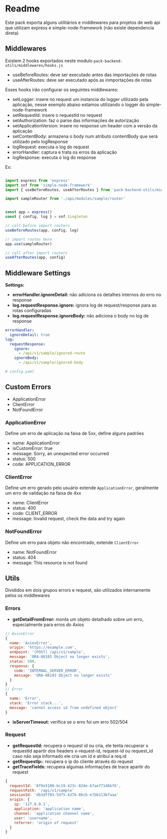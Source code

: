 # Readme

Este pack exporta alguns utilitários e middlewares para projetos de web api que
utilizam express e simple-node-framework (não existe dependencia direta)

## Middlewares

Existem 2 hooks exportados neste modulo `pack-backend-utils/middlewares/hooks.js`

- useBeforeRoutes: deve ser executado antes das importações de rotas
- useAfterRoutes: deve ser executado após as inmportações de rotas

Esses hooks irão configurar os seguintes middlewares:

- setLogger: insere no request um instancia do logger utilizado pela aplicação, nesse exemplo abaixo estamos utilizando o logger do simple-node-framework
- setRequestId: insere o requestId no request
- setAuthorization: faz o parse das informações de autorização
- setApplicationVersion: insere no response um header com a versão da aplicação
- setContentBody: armazena o body num atributo contentBody que será utilizado pelo logResponse
- logRequest: executa o log do request
- errorHandler: captura e trata os erros da aplicação
- logResponse: executa o log do response


Ex:
```javascript

import express from 'express'
import snf from 'simple-node-framework'
import { useBeforeRoutes, useAfterRoutes } from 'pack-backend-utils/middlewares/hooks.js'

import sampleRouter from './api/modules/sample/router'


const app = express()
const { config, log } = snf.Singleton

// call before import routers
useBeforeRoutes(app, config, log)

// import routes here
app.use(sampleRouter)

// call after import routers
useAfterRoutes(app, config)

```

## Middleware Settings

**Settings:**

- **errorHandler.ignoreDetail:** não adiciona os detalhes internos do erro no response
- **log.requestResponse.ignore:** ignora log de request/response para as rotas configuradas
- **log.requestResponse.ignoreBody:** não adiciona o body no log de response

```yaml
errorHandler:
  ignoreDetail: true
log:
  requestResponse:
    ignore:
      - /api/v1/sample/ignored-route
    ignoreBody:
      - /api/v1/sample/ignored-body

# config.yaml
```


## Custom Errors

- ApplicationError
- ClientError
- NotFoundError

### ApplicationError

Define um erro de aplicação na faixa de 5xx, define alguns padrões

- name: ApplicationError
- isCustomError: true
- message: Sorry, an unexpected error occurred
- status: 500
- code: APPLICATION_ERROR

### ClientError

Define um erro gerado pelo usuário extende `ApplicationError`, geralmente um erro de validação na faixa de 4xx

- name: ClientError
- status: 400
- code: CLIENT_ERROR
- message: Invalid request, check the data and try again

### NotFoundError

Define um erro para objeto não encontrado, extende `ClientError`

- name: NotFoundError
- status: 404
- message: This resource is not found

## Utils

Divididos em dois grupos errors e request, são utilizados internamente pelos os middlewares

### Errors

- **getDetailFromError:** monta um objeto detalhado sobre um erro, especialmente para erros do Axios

```javascript
// AxiosError
{
  name: 'AxiosError',
  origin: 'https://example.com',
  endpoint: '[POST] /api/v1/sample',
  message: 'ORA-08103 Object no longer exists',
  status: 500,
  response: {
    code: 'INTERNAL_SERVER_ERROR',
    message: 'ORA-08103 Object no longer exists'
  }
}
// Error
{
  name: 'Error',
  stack: 'Error stack...',
  message: 'cannot access id from undefined object'
}
```

- **isServerTimeout:** verifica se o erro foi um erro 502/504

### Request

- **getRequestId:** recupera o request id ou cria, ele tenta recuperar o requestId apartir dos headers x-request-id, request-id ou request_id caso não seja informado ele cria um id e atribui a req.id
- **getRequestIp:**: recupera o ip do cliente através do request
- **getTraceFields:** recupera algumas informações de trace apartir do request
```javascript
{
  requestId: '8f9e5100-bc19-423c-824e-b7ae77146bf6',
  requestPath: '/api/v1/sample'
  sessionId: 'db3dff03-5df5-437b-8bcb-e7bb113bfaaa'
  origin: {
    ip: '127.0.0.1',
    application: 'application name',
    channel: 'application channel name',
    user: 'username',
    referrer: 'origin of request'
  }
}
```